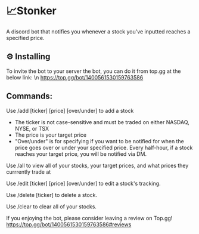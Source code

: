# 📈Stonker

A discord bot that notifies you whenever a stock you've inputted reaches a specified price.

## ⚙️ Installing

To invite the bot to your server the bot, you can do it from top.gg at the below link: \n
https://top.gg/bot/1400561530159763586

## Commands:

Use /add [ticker] [price] [over/under] to add a stock

- The ticker is not case-sensitive and must be traded on either NASDAQ, NYSE, or TSX
- The price is your target price
- "Over/under" is for specifying if you want to be notified for when the price goes over or under your specified price. 
Every half-hour, if a stock reaches your target price, you will be notified via DM.

Use /all to view all of your stocks, your target prices, and what prices they currrently trade at

Use /edit [ticker] [price] [over/under] to edit a stock's tracking.

Use /delete [ticker] to delete a stock. 

Use /clear to clear all of your stocks.

If you enjoying the bot, please consider leaving a review on Top.gg! https://top.gg/bot/1400561530159763586#reviews




